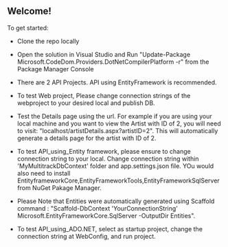 ## Welcome!
To get started:
- Clone the repo locally	
- Open the solution in Visual Studio	and Run "Update-Package Microsoft.CodeDom.Providers.DotNetCompilerPlatform -r" from the Package Manager Console	
-  There are 2 API Projects. API using EntityFramework is recommended.
-  To test Web project, Please change connection strings of the webproject to your desired local and publish DB.
-  Test the Details page using the url. For example if you are using your local machine and you want to view the Artist with ID of 2, you will need to visit: "localhost/artistDetails.aspx?artistID=2". This will automatically generate a details page for the artist with ID of 2.

  
-  To test API_using_Entity framework, please ensure to change connection string to your local. Change connection string within 'MyMultitrackDbContext' folder and app.settings.json file. YOu would also need to install EntityframeworkCore,EntityFrameworkTools,EntityFrameworkSqlServer from NuGet Pakage Manager.
-  Please Note that Entities were automatically generated using Scaffold command : "Scaffold-DbContext 'YourConnectionString' Microsoft.EntityFrameworkCore.SqlServer -OutputDir Entities".

-  To test API_using_ADO.NET, select as startup project, change the connection string at WebConfig, and run project.


